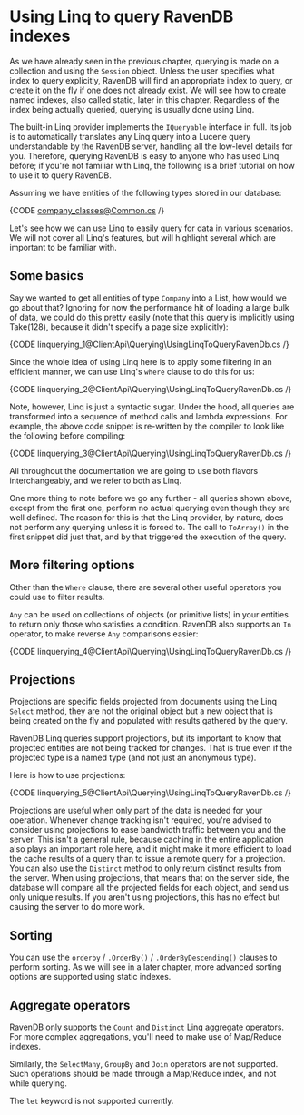 ﻿# Using Linq to query RavenDB indexes

As we have already seen in the previous chapter, querying is made on a collection and using the `Session` object. Unless the user specifies what index to query explicitly, RavenDB will find an appropriate index to query, or create it on the fly if one does not already exist. We will see how to create named indexes, also called static, later in this chapter. Regardless of the index being actually queried, querying is usually done using Linq.

The built-in Linq provider implements the `IQueryable` interface in full. Its job is to automatically translates any Linq query into a Lucene query understandable by the RavenDB server, handling all the low-level details for you. Therefore, querying RavenDB is easy to anyone who has used Linq before; if you're not familiar with Linq, the following is a brief tutorial on how to use it to query RavenDB.

Assuming we have entities of the following types stored in our database:

{CODE company_classes@Common.cs /}

Let's see how we can use Linq to easily query for data in various scenarios. We will not cover all Linq's features, but will highlight several which are important to be familiar with.

## Some basics

Say we wanted to get all entities of type `Company` into a List, how would we go about that? Ignoring for now the performance hit of loading a large bulk of data, we could do this pretty easily (note that this query is implicitly using Take(128), because it didn't specify a page size explicitly):

{CODE linquerying_1@ClientApi\Querying\UsingLinqToQueryRavenDb.cs /}

Since the whole idea of using Linq here is to apply some filtering in an efficient manner, we can use Linq's `where` clause to do this for us:

{CODE linquerying_2@ClientApi\Querying\UsingLinqToQueryRavenDb.cs /}

Note, however, Linq is just a syntactic sugar. Under the hood, all queries are transformed into a sequence of method calls and lambda expressions. For example, the above code snippet is re-written by the compiler to look like the following before compiling:

{CODE linquerying_3@ClientApi\Querying\UsingLinqToQueryRavenDb.cs /}

All throughout the documentation we are going to use both flavors interchangeably, and we refer to both as Linq.

One more thing to note before we go any further - all queries shown above, except from the first one, perform no actual querying even though they are well defined. The reason for this is that the Linq provider, by nature, does not perform any querying unless it is forced to. The call to `ToArray()` in the first snippet did just that, and by that triggered the execution of the query.

## More filtering options

Other than the `Where` clause, there are several other useful operators you could use to filter results.

`Any` can be used on collections of objects (or primitive lists) in your entities to return only those who satisfies a condition. RavenDB also supports an `In` operator, to make reverse `Any` comparisons easier:

{CODE linquerying_4@ClientApi\Querying\UsingLinqToQueryRavenDb.cs /}

## Projections

Projections are specific fields projected from documents using the Linq `Select` method, they are not the original object but a new object that is being created on the fly and populated with results gathered by the query.

RavenDB Linq queries support projections, but its important to know that projected entities are not being tracked for changes. That is true even if the projected type is a named type (and not just an anonymous type).

Here is how to use projections:

{CODE linquerying_5@ClientApi\Querying\UsingLinqToQueryRavenDb.cs /}

Projections are useful when only part of the data is needed for your operation. Whenever change tracking isn't required, you're advised to consider using projections to ease bandwidth traffic between you and the server. This isn't a general rule, because caching in the entire application also plays an important role here, and it might make it more efficient to load the cache results of a query than to issue a remote query for a projection.
You can also use the `Distinct` method to only return distinct results from the server. When using projections, that means that on the server side, the database will compare all the projected fields for each object, and send us only unique results. If you aren't using projections, this has no effect but causing the server to do more work.

## Sorting

You can use the `orderby` / `.OrderBy()` / `.OrderByDescending()` clauses to perform sorting. As we will see in a later chapter, more advanced sorting options are supported using static indexes.

## Aggregate operators

RavenDB only supports the `Count` and `Distinct` Linq aggregate operators. For more complex aggregations, you'll need to make use of Map/Reduce indexes.

Similarly, the `SelectMany`, `GroupBy` and `Join` operators are not supported. Such operations should be made through a Map/Reduce index, and not while querying.

The `let` keyword is not supported currently.